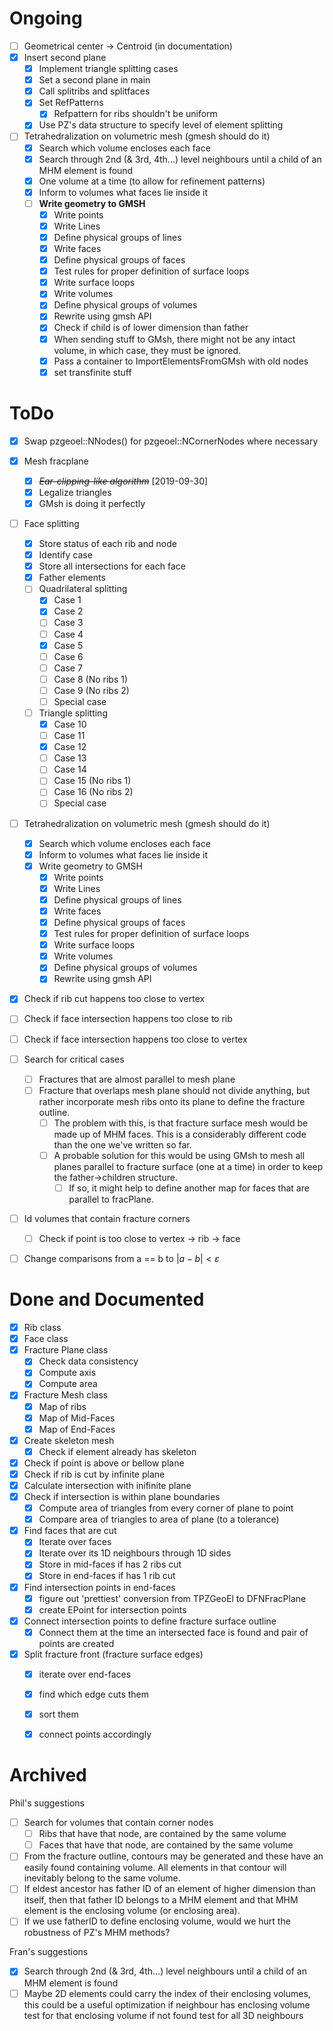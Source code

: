 # Ongoing

- [ ] Geometrical center -> Centroid (in documentation)
- [x] Insert second plane
  - [x] Implement triangle splitting cases
  - [x] Set a second plane in main
  - [x] Call splitribs and splitfaces
  - [x] Set RefPatterns
    - [x] Refpattern for ribs shouldn't be uniform
  - [x] Use PZ's data structure to specify level of element splitting
- [ ] Tetrahedralization on volumetric mesh (gmesh should do it) 
  - [x] Search which volume encloses each face
  - [x] Search through 2nd (& 3rd, 4th...) level neighbours until a child of an MHM element is found
  - [x] One volume at a time (to allow for refinement patterns)
  - [x] Inform to volumes what faces lie inside it 
  - [ ] **Write geometry to GMSH** 
    - [x] Write points 
    - [x] Write Lines 
    - [x] Define physical groups of lines 
    - [x] Write faces 
    - [x] Define physical groups of faces 
    - [x] Test rules for proper definition of surface loops 
    - [x] Write surface loops 
    - [x] Write volumes 
    - [x] Define physical groups of volumes 
    - [x] Rewrite using gmsh API
    - [x] Check if child is of lower dimension than father
    - [x] When sending stuff to GMsh, there might not be any intact volume, in which case, they must be ignored.
    - [x] Pass a container to ImportElementsFromGMsh with old nodes
    - [x] set transfinite stuff
# ToDo
- [X] Swap pzgeoel::NNodes() for pzgeoel::NCornerNodes where necessary
- [x] Mesh fracplane 
  - [X] ~~*Ear-clipping-like algorithm*~~ [2019-09-30] 
  - [x] Legalize triangles 
  - [x] GMsh is doing it perfectly
- [ ] Face splitting 
  - [x] Store status of each rib and node
  - [x] Identify case 
  - [x] Store all intersections for each face 
  - [x] Father elements 
  - [ ] Quadrilateral splitting 
    - [x] Case 1
    - [x] Case 2
    - [ ] Case 3
    - [ ] Case 4
    - [x] Case 5
    - [ ] Case 6
    - [ ] Case 7
    - [ ] Case 8 (No ribs 1) 
    - [ ] Case 9 (No ribs 2) 
    - [ ] Special case
  - [ ] Triangle splitting 
    - [x] Case 10
    - [ ] Case 11
    - [x] Case 12
    - [ ] Case 13
    - [ ] Case 14
    - [ ] Case 15 (No ribs 1) 
    - [ ] Case 16 (No ribs 2) 
    - [ ] Special case
- [ ] Tetrahedralization on volumetric mesh (gmesh should do it) 
  - [x] Search which volume encloses each face
  - [x] Inform to volumes what faces lie inside it 
  - [x] Write geometry to GMSH 
    - [x] Write points 
    - [x] Write Lines 
    - [x] Define physical groups of lines 
    - [x] Write faces 
    - [x] Define physical groups of faces 
    - [x] Test rules for proper definition of surface loops 
    - [x] Write surface loops 
    - [x] Write volumes 
    - [x] Define physical groups of volumes 
    - [x] Rewrite using gmsh API
- [x] Check if rib cut happens too close to vertex 
- [ ] Check if face intersection happens too close to rib 
- [ ] Check if face intersection happens too close to vertex 
- [ ] Search for critical cases 
  - [ ] Fractures that are almost parallel to mesh plane 
  - [ ] Fracture that overlaps mesh plane should not divide anything, but rather incorporate mesh ribs onto its plane to define the fracture outline.
    - [ ] The problem with this, is that fracture surface mesh would be made up of MHM faces. This is a considerably different code than the one we've written so far.
    - [ ] A probable solution for this would be using GMsh to mesh all planes parallel to fracture surface (one at a time) in order to keep the father->children structure.
      - [ ] If so, it might help to define another map for faces that are parallel to fracPlane.
- [ ] Id volumes that contain fracture corners 
  - [ ] Check if point is too close to vertex -> rib -> face 
- [ ] Change comparisons from a == b to $|a-b|<\varepsilon$


# Done and Documented
- [x] Rib class
- [x] Face class
- [x] Fracture Plane class
  - [x] Check data consistency
  - [x] Compute axis
  - [x] Compute area
- [x] Fracture Mesh class
  - [x] Map of ribs
  - [x] Map of Mid-Faces
  - [x] Map of End-Faces
- [x] Create skeleton mesh
  - [x] Check if element already has skeleton 
- [x] Check if point is above or bellow plane
- [x] Check if rib is cut by infinite plane
- [x] Calculate intersection with inifinite plane
- [x] Check if intersection is within plane boundaries
  - [x] Compute area of triangles from every corner of plane to point
  - [x] Compare area of triangles to area of plane (to a tolerance)
- [x] Find faces that are cut
  - [x] Iterate over faces
  - [x] Iterate over its 1D neighbours through 1D sides
  - [x] Store in mid-faces if has 2 ribs cut
  - [x] Store in end-faces if has 1 rib cut
- [x] Find intersection points in end-faces
  - [x] figure out 'prettiest' conversion from TPZGeoEl to DFNFracPlane
  - [x] create EPoint for intersection points 
- [x] Connect intersection points to define fracture surface outline
  - [x] Connect them at the time an intersected face is found and pair of points are created
- [x] Split fracture front (fracture surface edges)
  - [x] iterate over end-faces
  - [x] find which edge cuts them
  - [x] sort them
  - [x] connect points accordingly






# Archived
Phil's suggestions
- [ ] Search for volumes that contain corner nodes
  - [ ] Ribs that have that node, are contained by the same volume
  - [ ] Faces that have that node, are contained by the same volume
- [ ] From the fracture outline, contours may be generated and these have an easily found containing volume. All elements in that contour will inevitably belong to the same volume.
- [ ] If eldest ancestor has father ID of an element of higher dimension than itself, then that father ID belongs to a MHM element and that MHM element is the enclosing volume (or enclosing area).
- [ ] If we use fatherID to define enclosing volume, would we hurt the robustness of PZ's MHM methods?

Fran's suggestions
- [x] Search through 2nd (& 3rd, 4th...) level neighbours until a child of an MHM element is found
- [ ] Maybe 2D elements could carry the index of their enclosing volumes, this could be a useful optimization
    if neighbour has enclosing volume
        test for that enclosing volume
        if not found
            test for all 3D neighbours